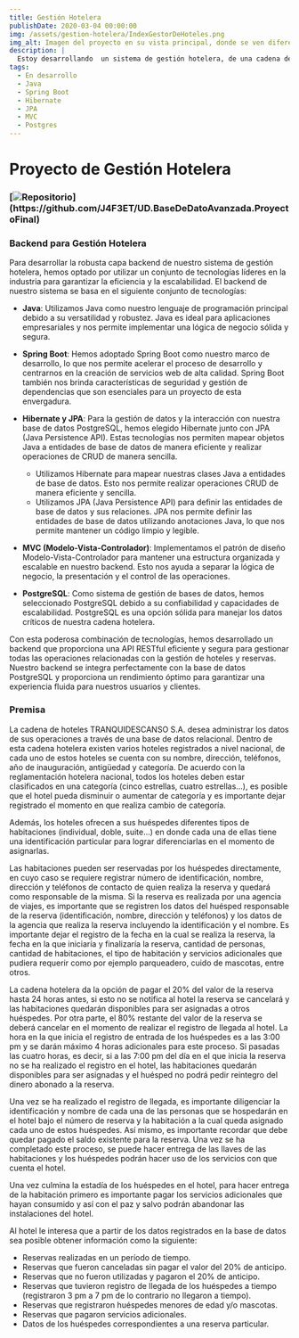 ```yaml
---
title: Gestión Hotelera
publishDate: 2020-03-04 00:00:00
img: /assets/gestion-hotelera/IndexGestorDeHoteles.png
img_alt: Imagen del proyecto en su vista principal, donde se ven diferentes hoteles.
description: |
  Estoy desarrollando  un sistema de gestión hotelera, de una cadena de hoteles para la empresa Tranqui Descanso.
tags:
  - En desarrollo
  - Java
  - Spring Boot
  - Hibernate
  - JPA
  - MVC
  - Postgres
---
```


# Proyecto de Gestión Hotelera
### [![Repositorio](https://img.shields.io/badge/Repositorio-rgb(118,%2017,%20166)?style=for-the-badge&logo=github&logoColor=white&labelColor=rgb(118,%2017,%20166))](https://github.com/J4F3ET/UD.BaseDeDatoAvanzada.ProyectoFinal)
### Backend para Gestión Hotelera

Para desarrollar la robusta capa backend de nuestro sistema de gestión hotelera, hemos optado por utilizar un conjunto de tecnologías líderes en la industria para garantizar la eficiencia y la escalabilidad. El backend de nuestro sistema se basa en el siguiente conjunto de tecnologías:

- **Java**: Utilizamos Java como nuestro lenguaje de programación principal debido a su versatilidad y robustez. Java es ideal para aplicaciones empresariales y nos permite implementar una lógica de negocio sólida y segura.
- **Spring Boot**: Hemos adoptado Spring Boot como nuestro marco de desarrollo, lo que nos permite acelerar el proceso de desarrollo y centrarnos en la creación de servicios web de alta calidad. Spring Boot también nos brinda características de seguridad y gestión de dependencias que son esenciales para un proyecto de esta envergadura.
- **Hibernate y JPA**: Para la gestión de datos y la interacción con nuestra base de datos PostgreSQL, hemos elegido Hibernate junto con JPA (Java Persistence API). Estas tecnologías nos permiten mapear objetos Java a entidades de base de datos de manera eficiente y realizar operaciones de CRUD de manera sencilla.
  - Utilizamos Hibernate para mapear nuestras clases Java a entidades de base de datos. Esto nos permite realizar operaciones CRUD de manera eficiente y sencilla.
  - Utilizamos JPA (Java Persistence API) para definir las entidades de base de datos y sus relaciones. JPA nos permite definir las entidades de base de datos utilizando anotaciones Java, lo que nos permite mantener un código limpio y legible.
- **MVC (Modelo-Vista-Controlador)**: Implementamos el patrón de diseño Modelo-Vista-Controlador para mantener una estructura organizada y escalable en nuestro backend. Esto nos ayuda a separar la lógica de negocio, la presentación y el control de las operaciones.

- **PostgreSQL**: Como sistema de gestión de bases de datos, hemos seleccionado PostgreSQL debido a su confiabilidad y capacidades de escalabilidad. PostgreSQL es una opción sólida para manejar los datos críticos de nuestra cadena hotelera.

Con esta poderosa combinación de tecnologías, hemos desarrollado un backend que proporciona una API RESTful eficiente y segura para gestionar todas las operaciones relacionadas con la gestión de hoteles y reservas. Nuestro backend se integra perfectamente con la base de datos PostgreSQL y proporciona un rendimiento óptimo para garantizar una experiencia fluida para nuestros usuarios y clientes.

### Premisa

La cadena de hoteles TRANQUIDESCANSO S.A. desea administrar los datos de sus operaciones a través de una base de datos relacional. Dentro de esta cadena hotelera existen varios hoteles registrados a nivel nacional, de cada uno de estos hoteles se cuenta con su nombre, dirección, teléfonos, año de inauguración, antigüedad y categoría. De acuerdo con la reglamentación hotelera nacional, todos los hoteles deben estar clasificados en una categoría (cinco estrellas, cuatro estrellas…), es posible que el hotel pueda disminuir o aumentar de categoría y es importante dejar registrado el momento en que realiza cambio de categoría.

Además, los hoteles ofrecen a sus huéspedes diferentes tipos de habitaciones (individual, doble, suite…) en donde cada una de ellas tiene una identificación particular para lograr diferenciarlas en el momento de asignarlas.

Las habitaciones pueden ser reservadas por los huéspedes directamente, en cuyo caso se requiere registrar número de identificación, nombre, dirección y teléfonos de contacto de quien realiza la reserva y quedará como responsable de la misma. Si la reserva es realizada por una agencia de viajes, es importante que se registren los datos del huésped responsable de la reserva (identificación, nombre, dirección y teléfonos) y los datos de la agencia que realiza la reserva incluyendo la identificación y el nombre. Es importante dejar el registro de la fecha en la cual se realiza la reserva, la fecha en la que iniciaría y finalizaría la reserva, cantidad de personas, cantidad de habitaciones, el tipo de habitación y servicios adicionales que pudiera requerir como por ejemplo parqueadero, cuido de mascotas, entre otros.

La cadena hotelera da la opción de pagar el 20% del valor de la reserva hasta 24 horas antes, si esto no se notifica al hotel la reserva se cancelará y las habitaciones quedarán disponibles para ser asignadas a otros huéspedes. Por otra parte, el 80% restante del valor de la reserva se deberá cancelar en el momento de realizar el registro de llegada al hotel. La hora en la que inicia el registro de entrada de los huéspedes es a las 3:00 pm y se darán máximo 4 horas adicionales para este proceso. Si pasadas las cuatro horas, es decir, si a las 7:00 pm del día en el que inicia la reserva no se ha realizado el registro en el hotel, las habitaciones quedarán disponibles para ser asignadas y el huésped no podrá pedir reintegro del dinero abonado a la reserva.

Una vez se ha realizado el registro de llegada, es importante diligenciar la identificación y nombre de cada una de las personas que se hospedarán en el hotel bajo el número de reserva y la habitación a la cual queda asignado cada uno de estos huéspedes. Así mismo, es importante recordar que debe quedar pagado el saldo existente para la reserva. Una vez se ha completado este proceso, se puede hacer entrega de las llaves de las habitaciones y los huéspedes podrán hacer uso de los servicios con que cuenta el hotel.

Una vez culmina la estadía de los huéspedes en el hotel, para hacer entrega de la habitación primero es importante pagar los servicios adicionales que hayan consumido y así con el paz y salvo podrán abandonar las instalaciones del hotel.

Al hotel le interesa que a partir de los datos registrados en la base de datos sea posible obtener información como la siguiente:

- Reservas realizadas en un período de tiempo.
- Reservas que fueron canceladas sin pagar el valor del 20% de anticipo.
- Reservas que no fueron utilizadas y pagaron el 20% de anticipo.
- Reservas que tuvieron registro de llegada de los huéspedes a tiempo (registraron 3 pm a 7 pm de lo contrario no llegaron a tiempo).
- Reservas que registraron huéspedes menores de edad y/o mascotas.
- Reservas que pagaron servicios adicionales.
- Datos de los huéspedes correspondientes a una reserva particular.
